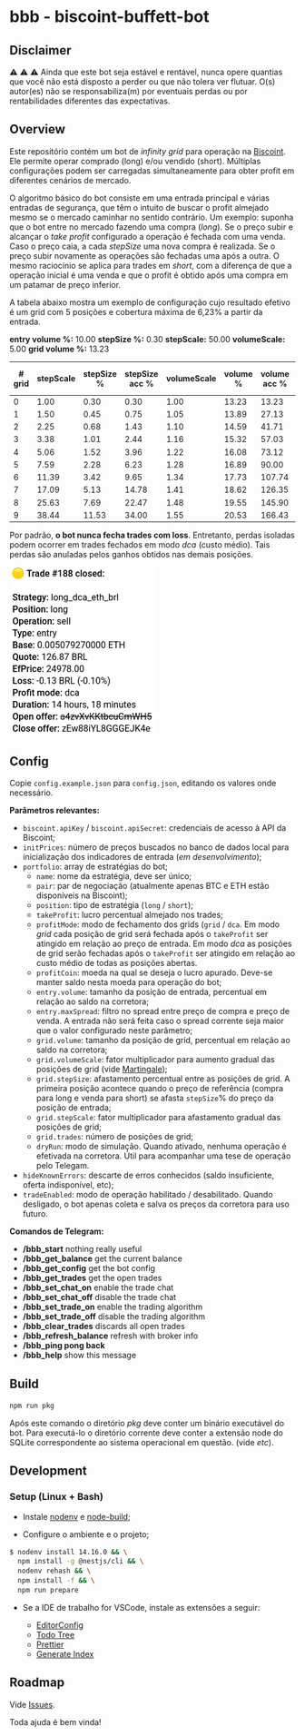 # bbb - biscoint-buffett-bot

## Disclaimer

:warning: :warning: :warning: Ainda que este bot seja estável e rentável, nunca opere quantias que você não está disposto a perder ou que não tolera ver flutuar. O(s) autor(es) não se responsabiliza(m) por eventuais perdas ou por rentabilidades diferentes das expectativas.

## Overview

Este repositório contém um bot de *infinity grid* para operação na [Biscoint](https://biscoint.io/). Ele permite operar comprado (long) e/ou vendido (short). Múltiplas configurações podem ser carregadas simultaneamente para obter profit em diferentes cenários de mercado.

O algoritmo básico do bot consiste em uma entrada principal e várias entradas de segurança, que têm o intuito de buscar o profit almejado mesmo se o mercado caminhar no sentido contrário. Um exemplo: suponha que o bot entre no mercado fazendo uma compra (*long*). Se o preço subir e alcançar o *take profit* configurado a operação é fechada com uma venda. Caso o preço caia, a cada *stepSize* uma nova compra é realizada. Se o preço subir novamente as operações são fechadas uma após a outra. O mesmo raciocínio se aplica para trades em *short*, com a diferença de que a operação inicial é uma venda e que o profit é obtido após uma compra em um patamar de preço inferior.

A tabela abaixo mostra um exemplo de configuração cujo resultado efetivo é um grid com 5 posições e cobertura máxima de 6,23% a partir da entrada.

**entry volume %:** 10.00
**stepSize %:**	0.30
**stepScale:** 50.00
**volumeScale:** 5.00
**grid volume %:** 13.23

|# grid       |stepScale|stepSize %|stepSize acc %|volumeScale|volume %|volume acc %|total volume %|
|-------------|---------|----------|--------------|-----------|--------|------------|--------------|
|0            |1.00     |0.30      |0.30          |1.00       |13.23   |13.23       |23.23         |
|1            |1.50     |0.45      |0.75          |1.05       |13.89   |27.13       |37.13         |
|2            |2.25     |0.68      |1.43          |1.10       |14.59   |41.71       |51.71         |
|3            |3.38     |1.01      |2.44          |1.16       |15.32   |57.03       |67.03         |
|4            |5.06     |1.52      |3.96          |1.22       |16.08   |73.12       |83.12         |
|5            |7.59     |2.28      |6.23          |1.28       |16.89   |90.00       |100.00        |
|6            |11.39    |3.42      |9.65          |1.34       |17.73   |107.74      |117.74        |
|7            |17.09    |5.13      |14.78         |1.41       |18.62   |126.35      |136.35        |
|8            |25.63    |7.69      |22.47         |1.48       |19.55   |145.90      |155.90        |
|9            |38.44    |11.53     |34.00         |1.55       |20.53   |166.43      |176.43        |


Por padrão, **o bot nunca fecha trades com loss**. Entretanto, perdas isoladas podem ocorrer em trades fechados em modo *dca* (custo médio). Tais perdas são anuladas pelos ganhos obtidos nas demais posições.

![Loss](etc/loss.png?raw=true "Exemplo de trade com loss")

## Config

Copie `config.example.json` para `config.json`, editando os valores onde necessário.

**Parâmetros relevantes:**

- `biscoint.apiKey` / `biscoint.apiSecret`: credenciais de acesso à API da Biscoint;
- `initPrices`: número de preços buscados no banco de dados local para inicialização dos indicadores de entrada (*em desenvolvimento*);
- `portfolio`: array de estratégias do bot;
  - `name`: nome da estratégia, deve ser único;
  - `pair`:  par de negociação (atualmente apenas BTC e ETH estão disponíveis na Biscoint);
  - `position`:  tipo de estratégia (`long` / `short`);
  - `takeProfit`: lucro percentual almejado nos trades;
  - `profitMode`: modo de fechamento dos grids (`grid` / `dca`. Em modo *grid* cada posição de grid será fechada após o `takeProfit` ser atingido em relação ao preço de entrada. Em modo *dca* as posições de grid serão fechadas após o `takeProfit` ser atingido em relação ao custo médio de todas as posições abertas.
  - `profitCoin`: moeda na qual se deseja o lucro apurado. Deve-se manter saldo nesta moeda para operação do bot;
  - `entry.volume`: tamanho da posição de entrada, percentual em relação ao saldo na corretora;
  - `entry.maxSpread`: filtro no spread entre preço de compra e preço de venda. A entrada não será feita caso o spread corrente seja maior que o valor configurado neste parâmetro;
  - `grid.volume`: tamanho da posição de grid, percentual em relação ao saldo na corretora;
  - `grid.volumeScale`: fator multiplicador para aumento gradual das posições de grid (vide [Martingale](https://www.investopedia.com/terms/m/martingalesystem.asp));
  - `grid.stepSize`: afastamento percentual entre as posições de grid. A primeira posição acontece quando o preço de referência (compra para long e venda para short) se afasta `stepSize`% do preço da posição de entrada;
  - `grid.stepScale`: fator multiplicador para afastamento gradual das posições de grid;
  - `grid.trades`:  número de posições de grid;
  - `dryRun`: modo de simulação. Quando ativado, nenhuma operação é efetivada na corretora. Útil para acompanhar uma tese de operação pelo Telegam.
- `hideKnownErrors`: descarte de erros conhecidos (saldo insuficiente, oferta indisponível, etc);
- `tradeEnabled`: modo de operação habilitado / desabilitado. Quando desligado, o bot apenas coleta e salva os preços da corretora para uso futuro.

**Comandos de Telegram:**

- **/bbb_start** nothing really useful
- **/bbb_get_balance** get the current balance
- **/bbb_get_config** get the bot config
- **/bbb_get_trades** get the open trades
- **/bbb_set_chat_on** enable the trade chat
- **/bbb_set_chat_off** disable the trade chat
- **/bbb_set_trade_on** enable the trading algorithm
- **/bbb_set_trade_off** disable the trading algorithm
- **/bbb_clear_trades** discards all open trades
- **/bbb_refresh_balance** refresh with broker info
- **/bbb_ping pong back**
- **/bbb_help** show this message

## Build

```bash
npm run pkg
```
Após este comando o diretório *pkg* deve conter um binário executável do bot. Para executá-lo o diretório corrente deve conter a extensão node do SQLite correspondente ao sistema operacional em questão. (vide *etc*).

## Development

### Setup (Linux + Bash)

- Instale [nodenv](https://github.com/nodenv/nodenv#basic-github-checkout) e [node-build](https://github.com/nodenv/node-build#installation);

- Configure o ambiente e o projeto;

```bash
$ nodenv install 14.16.0 && \
  npm install -g @nestjs/cli && \
  nodenv rehash && \
  npm install -f && \
  npm run prepare
```

- Se a IDE de trabalho for VSCode, instale as extensões a seguir:

  - [EditorConfig](https://marketplace.visualstudio.com/items?itemName=EditorConfig.EditorConfig)
  - [Todo Tree](https://marketplace.visualstudio.com/items?itemName=Gruntfuggly.todo-tree)
  - [Prettier](https://marketplace.visualstudio.com/items?itemName=esbenp.prettier-vscode)
  - [Generate Index](https://marketplace.visualstudio.com/items?itemName=JayFong.generate-index)

## Roadmap

Vide [Issues](https://github.com/lzkill/biscoint-buffett-bot/issues).

Toda ajuda é bem vinda!
